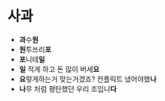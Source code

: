 # 사과

- **과**수**원**
- **원**투쓰리**포**
- **포**니테**일**
- **일** 적게 하고 돈 많이 버세**요**
- **요**렇게하는거 맞는거겠죠? 컨플릭트 냈어야했**나**
- **나**무 처럼 평탄했던 우리 조입니**다**